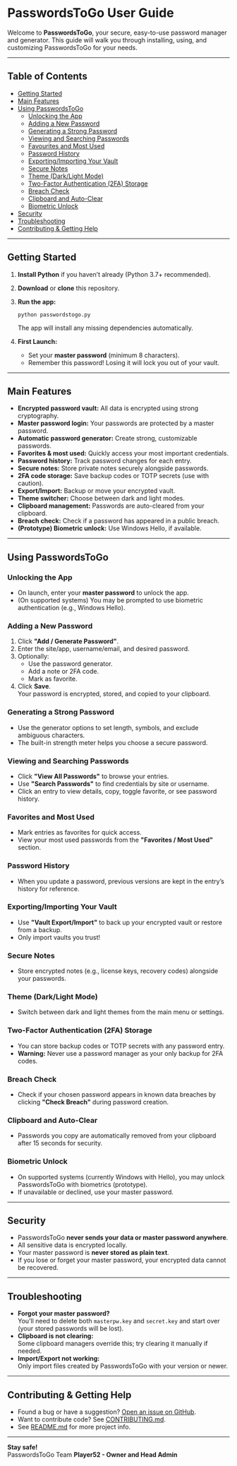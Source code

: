# PasswordsToGo User Guide

Welcome to **PasswordsToGo**, your secure, easy-to-use password manager and generator. This guide will walk you through installing, using, and customizing PasswordsToGo for your needs.

---

## Table of Contents

- [Getting Started](#getting-started)
- [Main Features](#main-features)
- [Using PasswordsToGo](#using-passwordstogo)
  - [Unlocking the App](#unlocking-the-app)
  - [Adding a New Password](#adding-a-new-password)
  - [Generating a Strong Password](#generating-a-strong-password)
  - [Viewing and Searching Passwords](#viewing-and-searching-passwords)
  - [Favourites and Most Used](#favourites-and-most-used)
  - [Password History](#password-history)
  - [Exporting/Importing Your Vault](#exportingimporting-your-vault)
  - [Secure Notes](#secure-notes)
  - [Theme (Dark/Light Mode)](#theme-darklight-mode)
  - [Two-Factor Authentication (2FA) Storage](#two-factor-authentication-2fa-storage)
  - [Breach Check](#breach-check)
  - [Clipboard and Auto-Clear](#clipboard-and-auto-clear)
  - [Biometric Unlock](#biometric-unlock)
- [Security](#security)
- [Troubleshooting](#troubleshooting)
- [Contributing & Getting Help](#contributing--getting-help)

---

## Getting Started

1. **Install Python** if you haven’t already (Python 3.7+ recommended).
2. **Download** or **clone** this repository.
3. **Run the app:**

   ```
   python passwordstogo.py
   ```

   The app will install any missing dependencies automatically.

4. **First Launch:**  
   - Set your **master password** (minimum 8 characters).
   - Remember this password! Losing it will lock you out of your vault.

---

## Main Features

- **Encrypted password vault:** All data is encrypted using strong cryptography.
- **Master password login:** Your passwords are protected by a master password.
- **Automatic password generator:** Create strong, customizable passwords.
- **Favorites & most used:** Quickly access your most important credentials.
- **Password history:** Track password changes for each entry.
- **Secure notes:** Store private notes securely alongside passwords.
- **2FA code storage:** Save backup codes or TOTP secrets (use with caution).
- **Export/Import:** Backup or move your encrypted vault.
- **Theme switcher:** Choose between dark and light modes.
- **Clipboard management:** Passwords are auto-cleared from your clipboard.
- **Breach check:** Check if a password has appeared in a public breach.
- **(Prototype) Biometric unlock:** Use Windows Hello, if available.

---

## Using PasswordsToGo

### Unlocking the App

- On launch, enter your **master password** to unlock the app.
- (On supported systems) You may be prompted to use biometric authentication (e.g., Windows Hello).

### Adding a New Password

1. Click **"Add / Generate Password"**.
2. Enter the site/app, username/email, and desired password.
3. Optionally:
   - Use the password generator.
   - Add a note or 2FA code.
   - Mark as favorite.
4. Click **Save**.  
   Your password is encrypted, stored, and copied to your clipboard.

### Generating a Strong Password

- Use the generator options to set length, symbols, and exclude ambiguous characters.
- The built-in strength meter helps you choose a secure password.

### Viewing and Searching Passwords

- Click **"View All Passwords"** to browse your entries.
- Use **"Search Passwords"** to find credentials by site or username.
- Click an entry to view details, copy, toggle favorite, or see password history.

### Favorites and Most Used

- Mark entries as favorites for quick access.
- View your most used passwords from the **"Favorites / Most Used"** section.

### Password History

- When you update a password, previous versions are kept in the entry’s history for reference.

### Exporting/Importing Your Vault

- Use **"Vault Export/Import"** to back up your encrypted vault or restore from a backup.
- Only import vaults you trust!

### Secure Notes

- Store encrypted notes (e.g., license keys, recovery codes) alongside your passwords.

### Theme (Dark/Light Mode)

- Switch between dark and light themes from the main menu or settings.

### Two-Factor Authentication (2FA) Storage

- You can store backup codes or TOTP secrets with any password entry.
- **Warning:** Never use a password manager as your only backup for 2FA codes.

### Breach Check

- Check if your chosen password appears in known data breaches by clicking **"Check Breach"** during password creation.

### Clipboard and Auto-Clear

- Passwords you copy are automatically removed from your clipboard after 15 seconds for security.

### Biometric Unlock

- On supported systems (currently Windows with Hello), you may unlock PasswordsToGo with biometrics (prototype).
- If unavailable or declined, use your master password.

---

## Security

- PasswordsToGo **never sends your data or master password anywhere**.
- All sensitive data is encrypted locally.
- Your master password is **never stored as plain text**.
- If you lose or forget your master password, your encrypted data cannot be recovered.

---

## Troubleshooting

- **Forgot your master password?**  
  You’ll need to delete both `masterpw.key` and `secret.key` and start over (your stored passwords will be lost).
- **Clipboard is not clearing:**  
  Some clipboard managers override this; try clearing it manually if needed.
- **Import/Export not working:**  
  Only import files created by PasswordsToGo with your version or newer.

---

## Contributing & Getting Help

- Found a bug or have a suggestion? [Open an issue on GitHub](https://github.com/Player52/PasswordsToGo/issues).
- Want to contribute code? See [CONTRIBUTING.md](CONTRIBUTING.md).
- See [README.md](README.md) for more project info.

---

**Stay safe!**  
PasswordsToGo Team
**Player52 - Owner and Head Admin**
